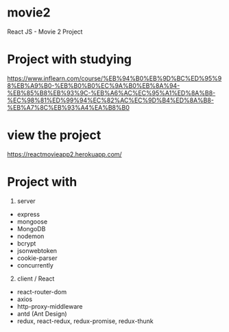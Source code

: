 # movie2
React JS - Movie 2 Project

# Project with studying
https://www.inflearn.com/course/%EB%94%B0%EB%9D%BC%ED%95%98%EB%A9%B0-%EB%B0%B0%EC%9A%B0%EB%8A%94-%EB%85%B8%EB%93%9C-%EB%A6%AC%EC%95%A1%ED%8A%B8-%EC%98%81%ED%99%94%EC%82%AC%EC%9D%B4%ED%8A%B8-%EB%A7%8C%EB%93%A4%EA%B8%B0

# view the project
https://reactmovieapp2.herokuapp.com/

# Project with
1. server
- express
- mongoose
- MongoDB
- nodemon
- bcrypt
- jsonwebtoken
- cookie-parser
- concurrently

2. client / React
- react-router-dom
- axios
- http-proxy-middleware
- antd (Ant Design)
- redux, react-redux, redux-promise, redux-thunk
